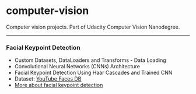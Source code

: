 # computer-vision
Computer vision projects. Part of Udacity Computer Vision Nanodegree.
***
### Facial Keypoint Detection  
- Custom Datasets, DataLoaders and Transforms - Data Loading  
- Convolutional Neural Networks (CNNs) Architecture  
- Facial Keypoint Detection Using Haar Cascades and Trained CNN    
- Dataset: [YouTube Faces DB](https://www.cs.tau.ac.il/~wolf/ytfaces/)    
- [More about facial keypoint detection](https://github.com/DishinGoyani/computer-vision/blob/master/Facial%20Keypoint%20Detection/README.md#facial-keypoint-detection)  
